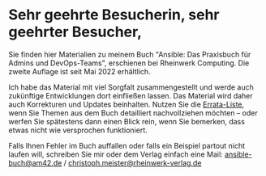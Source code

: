 # Sehr geehrte Besucherin, sehr geehrter Besucher,

Sie finden hier Materialien zu meinem Buch
"Ansible: Das Praxisbuch für Admins und DevOps-Teams",
erschienen bei Rheinwerk Computing.
Die zweite Auflage ist seit Mai 2022 erhältlich.

Ich habe das Material mit viel Sorgfalt zusammengestellt und werde auch
zukünftige Entwicklungen dort einfließen lassen. Das Material wird daher
auch Korrekturen und Updates beinhalten. Nutzen Sie die
[Errata-Liste](ERRATA_2.md),
wenn Sie Themen aus dem Buch detailliert nachvollziehen möchten &ndash; oder
werfen Sie spätestens dann einen Blick rein, wenn Sie bemerken, dass
etwas nicht wie versprochen funktioniert.

Falls Ihnen Fehler im Buch auffallen oder falls ein Beispiel partout
nicht laufen will, schreiben Sie mir oder dem Verlag einfach eine Mail:
[ansible-buch@am42.de](mailto:ansible-buch@am42.de) / [christoph.meister@rheinwerk-verlag.de](mailto:christoph.meister@rheinwerk-verlag.de)

